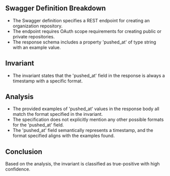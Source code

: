 ## Swagger Definition Breakdown
- The Swagger definition specifies a REST endpoint for creating an organization repository.
- The endpoint requires OAuth scope requirements for creating public or private repositories.
- The response schema includes a property 'pushed_at' of type string with an example value.

## Invariant
- The invariant states that the 'pushed_at' field in the response is always a timestamp with a specific format.

## Analysis
- The provided examples of 'pushed_at' values in the response body all match the format specified in the invariant.
- The specification does not explicitly mention any other possible formats for the 'pushed_at' field.
- The 'pushed_at' field semantically represents a timestamp, and the format specified aligns with the examples found.

## Conclusion
Based on the analysis, the invariant is classified as true-positive with high confidence.
